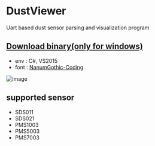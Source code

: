 # DustViewer
Uart based dust sensor parsing and visualization program

## [Download binary(only for windows)](https://github.com/Galch/DustViewerSharp/raw/master/DustSensorViewer/bin/Debug/DustSensorViewer.exe)

- env : C#, VS2015
- font : [NanumGothic-Coding](http://dev.naver.com/projects/nanumfont/download/444?filename=NanumGothicCoding_Setup-2.0.exe)

![image](https://cloud.githubusercontent.com/assets/2930125/18538245/e6937534-7b46-11e6-92d5-317f0c270648.png)

## supported sensor
- SDS011
- SDS021
- PMS1003
- PMS5003
- PMS7003
